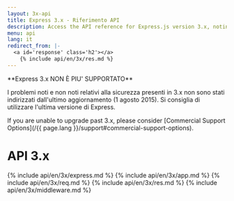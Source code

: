 ```yaml
---
layout: 3x-api
title: Express 3.x - Riferimento API
description: Access the API reference for Express.js version 3.x, noting that this version is end-of-life and no longer maintained - includes details on modules and methods.
menu: api
lang: it
redirect_from: |-
  <a id='response' class='h2'></a>
    {% include api/en/3x/res.md %}
---
```


<div id="api-doc" markdown="1">

  <div class="doc-box doc-warn" markdown="1">
  **Express 3.x NON È PIU' SUPPORTATO**

I problemi noti e non noti relativi alla sicurezza presenti in 3.x non sono stati indirizzati dall'ultimo aggiornamento (1 agosto 2015). Si consiglia di utilizzare l'ultima versione di Express.

If you are unable to upgrade past 3.x, please consider [Commercial Support Options](/{{ page.lang }}/support#commercial-support-options).

  </div>

  <h1>API 3.x</h1>

{% include api/en/3x/express.md %}
{% include api/en/3x/app.md %}
{% include api/en/3x/req.md %}
{% include api/en/3x/res.md %}
{% include api/en/3x/middleware.md %}

</div>
